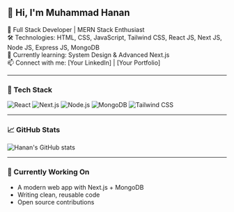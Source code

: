 ## 👋 Hi, I'm Muhammad Hanan

🎯 Full Stack Developer | MERN Stack Enthusiast  
🛠️ Technologies: HTML, CSS, JavaScript, Tailwind CSS, React JS, Next JS, Node JS, Express JS, MongoDB  
🚀 Currently learning: System Design & Advanced Next.js  
📫 Connect with me: [Your LinkedIn] | [Your Portfolio]

---

### 🔧 Tech Stack
![React](https://img.shields.io/badge/-React-black?style=flat&logo=react)
![Next.js](https://img.shields.io/badge/-Next.js-black?style=flat&logo=next.js)
![Node.js](https://img.shields.io/badge/-Node.js-black?style=flat&logo=node.js)
![MongoDB](https://img.shields.io/badge/-MongoDB-black?style=flat&logo=mongodb)
![Tailwind CSS](https://img.shields.io/badge/-Tailwind_CSS-black?style=flat&logo=tailwind-css)

---

### 📈 GitHub Stats
![Hanan's GitHub stats](https://github-readme-stats.vercel.app/api?username=your-username&show_icons=true&theme=radical)

---

### 🧠 Currently Working On
- A modern web app with Next.js + MongoDB  
- Writing clean, reusable code  
- Open source contributions
